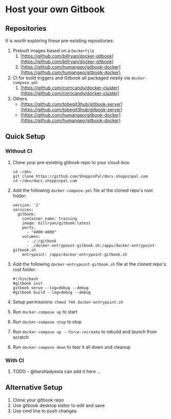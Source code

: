 # Host your own Gitbook

## Repositories

It is worth exploring these pre-existing repositories:

1. Prebuilt images based on a `Dockerfile`
   1. [https://github.com/billryan/docker-gitbook](https://github.com/billryan/docker-gitbook)
   2. [https://github.com/humangeo/gitbook-docker](https://github.com/humangeo/gitbook-docker)
2. CI for build triggers and Gitbook all packaged neatly via `docker-compose.yml`
   1. [https://github.com/corncandy/docker-cluster](https://github.com/corncandy/docker-cluster)
3. Others
   * [https://github.com/tobegit3hub/gitbook-server](https://github.com/tobegit3hub/gitbook-server)
   * [https://github.com/humangeo/gitbook-docker](https://github.com/humangeo/gitbook-docker)

## Quick Setup

### Without CI

1. Clone your pre-existing gitbook repo to your cloud-box

   ```text
   cd ~/dev
   git clone https://github.com/ShoppinPal/docs.shoppinpal.com
   cd ~/dev/docs.shoppinpal.com
   ```

2. Add the following `docker-compose.yml` file at the cloned repo's root folder:

   ```text
   version: '2'
   services:
     gitbook:
       container_name: training
       image: billryan/gitbook:latest
       ports:
         - "4000:4000"
       volumes:
         - ./:/gitbook
         - ./docker-entrypoint-gitbook.sh:/apps/docker-entrypoint-gitbook.sh
       entrypoint: /apps/docker-entrypoint-gitbook.sh
   ```

3. Add the following `docker-entrypoint-gitbook.sh` file at the cloned repo's root folder:

   ```text
   #!/bin/bash
   #gitbook init
   gitbook serve --log=debug --debug
   #gitbook build --log=debug --debug
   ```

4. Setup permissions: `chmod 744 docker-entrypoint.sh`
5. Run `docker-compose up` to start
6. Run `docker-compose stop` to stop
7. Run `docker-compose up --force-recreate` to rebuild and launch from scratch
8. Run `docker-compose down` to tear it all down and cleanup

### With CI

1. TODO - @harshadyeola can add it here ...

## Alternative Setup

1. Clone your gitbook repo
2. Use gitbook desktop editor to edit and save
3. Use cmd line to push changes


